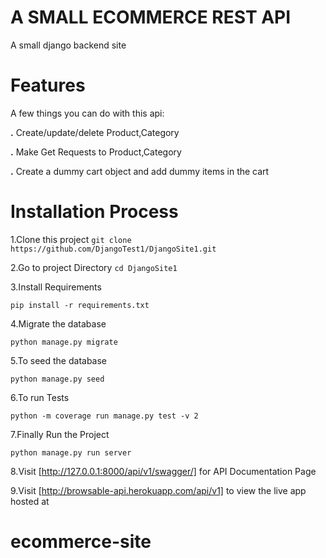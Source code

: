 # A SMALL ECOMMERCE REST API
 A small django backend site
# Features

A few things you can do with this api:

  **.** Create/update/delete Product,Category
  
  **.** Make Get Requests to Product,Category
  
  **.** Create a dummy cart object and add dummy items in the cart
 
# Installation Process 

1.Clone this project ``git clone https://github.com/DjangoTest1/DjangoSite1.git``

2.Go to project Directory ``cd DjangoSite1``
 
3.Install Requirements

``pip install -r requirements.txt``

4.Migrate the database

``python manage.py migrate``

5.To seed the database

``python manage.py seed ``

6.To run Tests

``python -m coverage run manage.py test -v 2 ``

7.Finally Run the Project

``python manage.py run server``

8.Visit [http://127.0.0.1:8000/api/v1/swagger/] for API Documentation Page

9.Visit [http://browsable-api.herokuapp.com/api/v1] to view the live app hosted at


# ecommerce-site
